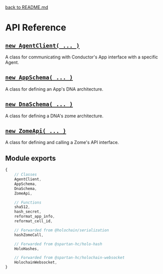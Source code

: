 [back to README.md](../README.md)


# API Reference

## [`new AgentClient( ... )`](./API_AgentClient.md)
A class for communicating with Conductor's App interface with a specific Agent.


## [`new AppSchema( ... )`](./API_AppSchema.md)
A class for defining an App's DNA architecture.


## [`new DnaSchema( ... )`](./API_DnaSchema.md)
A class for defining a DNA's zome architecture.


## [`new ZomeApi( ... )`](./API_ZomeApi.md)
A class for defining and calling a Zome's API interface.



## Module exports
```javascript
{
    // Classes
    AgentClient,
    AppSchema,
    DnaSchema,
    ZomeApi,

    // Functions
    sha512,
    hash_secret,
    reformat_app_info,
    reformat_cell_id,

    // Forwarded from @holochain/serialization
    hashZomeCall,

    // Forwarded from @spartan-hc/holo-hash
    HoloHashes,

    // Forwarded from @spartan-hc/holochain-websocket
    HolochainWebsocket,
}
```

